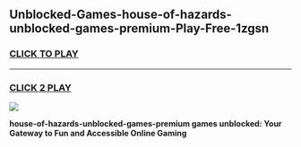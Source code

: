 
## Unblocked-Games-house-of-hazards-unblocked-games-premium-Play-Free-1zgsn
<h3>
<a href="https://premium76.site?title=house-of-hazards-unblocked-games-premium&ref=15A">CLICK TO PLAY</a></h3>
<hr>

<h3>
<a href="https://premium76.site?title=house-of-hazards-unblocked-games-premium&ref=15A">CLICK 2 PLAY</a>
  
</h3>

<a href="https://premium76.site?title=house-of-hazards-unblocked-games-premium&ref=15A"><img src="https://clearcache.store/games.png"></a>


**house-of-hazards-unblocked-games-premium games unblocked: Your Gateway to Fun and Accessible Online Gaming**
